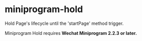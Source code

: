 # miniprogram-hold

Hold Page's lifecycle until the 'startPage' method trigger.

Miniprogram Hold requires **Wechat Miniprogram 2.2.3 or later.**
